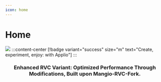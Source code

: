 ```yaml
---
icon: home
---
```


# Home

![](../../assets/applio.png)
:::content-center
[!badge variant="success" size="m" text="Create, experiment, enjoy: with Applio"]
:::

<h3 style="text-align: center;">Enhanced RVC Variant: Optimized Performance Through Modifications, Built upon Mangio-RVC-Fork.</h1>
